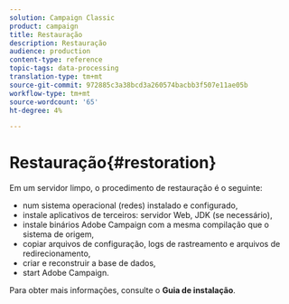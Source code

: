 ```yaml
---
solution: Campaign Classic
product: campaign
title: Restauração
description: Restauração
audience: production
content-type: reference
topic-tags: data-processing
translation-type: tm+mt
source-git-commit: 972885c3a38bcd3a260574bacbb3f507e11ae05b
workflow-type: tm+mt
source-wordcount: '65'
ht-degree: 4%

---
```



# Restauração{#restoration}

Em um servidor limpo, o procedimento de restauração é o seguinte:

* num sistema operacional (redes) instalado e configurado,
* instale aplicativos de terceiros: servidor Web, JDK (se necessário),
* instale binários Adobe Campaign com a mesma compilação que o sistema de origem,
* copiar arquivos de configuração, logs de rastreamento e arquivos de redirecionamento,
* criar e reconstruir a base de dados,
* start Adobe Campaign.

Para obter mais informações, consulte o **Guia de instalação**.

